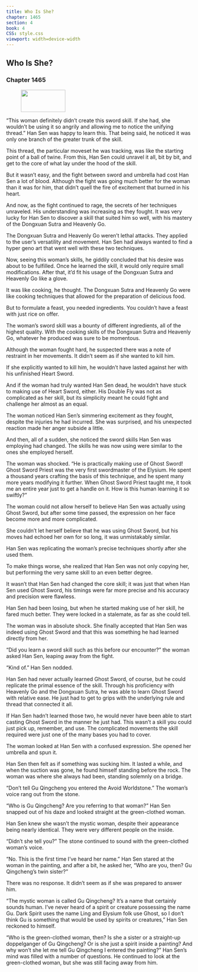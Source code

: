 ```yaml
---
title: Who Is She?
chapter: 1465
section: 4
book: 4
CSS: style.css
viewport: width=device-width
---
```


## Who Is She?

### Chapter 1465

<figure>
	<img src="../Images/gem.gif" alt="" id="gem" width="120" height="60" />
</figure>

“This woman definitely didn’t create this sword skill. If she had, she wouldn’t be using it so angrily and allowing me to notice the unifying thread.” Han Sen was happy to learn this. That being said, he noticed it was only one branch of the greater trunk of the skill.

This thread, the particular moveset he was tracking, was like the starting point of a ball of twine. From this, Han Sen could unravel it all, bit by bit, and get to the core of what lay under the hood of the skill.

But it wasn’t easy, and the fight between sword and umbrella had cost Han Sen a lot of blood. Although the fight was going much better for the woman than it was for him, that didn’t quell the fire of excitement that burned in his heart.

And now, as the fight continued to rage, the secrets of her techniques unraveled. His understanding was increasing as they fought. It was very lucky for Han Sen to discover a skill that suited him so well, with his mastery of the Dongxuan Sutra and Heavenly Go.

The Dongxuan Sutra and Heavenly Go weren’t lethal attacks. They applied to the user’s versatility and movement. Han Sen had always wanted to find a hyper geno art that went well with these two techniques.

Now, seeing this woman’s skills, he giddily concluded that his desire was about to be fulfilled. Once he learned the skill, it would only require small modifications. After that, it’d fit his usage of the Dongxuan Sutra and Heavenly Go like a glove.

It was like cooking, he thought. The Dongxuan Sutra and Heavenly Go were like cooking techniques that allowed for the preparation of delicious food.

But to formulate a feast, you needed ingredients. You couldn’t have a feast with just rice on offer.

The woman’s sword skill was a bounty of different ingredients, all of the highest quality. With the cooking skills of the Dongxuan Sutra and Heavenly Go, whatever he produced was sure to be momentous.

Although the woman fought hard, he suspected there was a note of restraint in her movements. It didn’t seem as if she wanted to kill him.

If she explicitly wanted to kill him, he wouldn’t have lasted against her with his unfinished Heart Sword.

And if the woman had truly wanted Han Sen dead, he wouldn’t have stuck to making use of Heart Sword, either. His Double Fly was not as complicated as her skill, but its simplicity meant he could fight and challenge her almost as an equal.

The woman noticed Han Sen’s simmering excitement as they fought, despite the injuries he had incurred. She was surprised, and his unexpected reaction made her anger subside a little.

And then, all of a sudden, she noticed the sword skills Han Sen was employing had changed. The skills he was now using were similar to the ones she employed herself.

The woman was shocked. “He is practically making use of Ghost Sword! Ghost Sword Priest was the very first swordmaster of the Elysium. He spent a thousand years crafting the basis of this technique, and he spent many more years modifying it further. When Ghost Sword Priest taught me, it took me an entire year just to get a handle on it. How is this human learning it so swiftly?”

The woman could not allow herself to believe Han Sen was actually using Ghost Sword, but after some time passed, the expression on her face become more and more complicated.

She couldn’t let herself believe that he was using Ghost Sword, but his moves had echoed her own for so long, it was unmistakably similar.

Han Sen was replicating the woman’s precise techniques shortly after she used them.

To make things worse, she realized that Han Sen was not only copying her, but performing the very same skill to an even better degree.

It wasn’t that Han Sen had changed the core skill; it was just that when Han Sen used Ghost Sword, his timings were far more precise and his accuracy and precision were flawless.

Han Sen had been losing, but when he started making use of her skill, he fared much better. They were locked in a stalemate, as far as she could tell.

The woman was in absolute shock. She finally accepted that Han Sen was indeed using Ghost Sword and that this was something he had learned directly from her.

“Did you learn a sword skill such as this before our encounter?” the woman asked Han Sen, leaping away from the fight.

“Kind of.” Han Sen nodded.

Han Sen had never actually learned Ghost Sword, of course, but he could replicate the primal essence of the skill. Through his proficiency with Heavenly Go and the Dongxuan Sutra, he was able to learn Ghost Sword with relative ease. He just had to get to grips with the underlying rule and thread that connected it all.

If Han Sen hadn’t learned those two, he would never have been able to start casting Ghost Sword in the manner he just had. This wasn’t a skill you could just pick up, remember, and use. The complicated movements the skill required were just one of the many bases you had to cover.

The woman looked at Han Sen with a confused expression. She opened her umbrella and spun it.

Han Sen then felt as if something was sucking him. It lasted a while, and when the suction was gone, he found himself standing before the rock. The woman was where she always had been, standing solemnly on a bridge.

“Don’t tell Gu Qingcheng you entered the Avoid Worldstone.” The woman’s voice rang out from the stone.

“Who is Gu Qingcheng? Are you referring to that woman?” Han Sen snapped out of his daze and looked straight at the green-clothed woman.

Han Sen knew she wasn’t the mystic woman, despite their appearance being nearly identical. They were very different people on the inside.

“Didn’t she tell you?” The stone continued to sound with the green-clothed woman’s voice.

“No. This is the first time I’ve heard her name.” Han Sen stared at the woman in the painting, and after a bit, he asked her, “Who are you, then? Gu Qingcheng’s twin sister?”

There was no response. It didn’t seem as if she was prepared to answer him.

“The mystic woman is called Gu Qingcheng? It’s a name that certainly sounds human. I’ve never heard of a spirit or creature possessing the name Gu. Dark Spirit uses the name Ling and Elysium folk use Ghost, so I don’t think Gu is something that would be used by spirits or creatures,” Han Sen reckoned to himself.

“Who is the green-clothed woman, then? Is she a sister or a straight-up doppelganger of Gu Qingcheng? Or is she just a spirit inside a painting? And why won’t she let me tell Gu Qingcheng I entered the painting?” Han Sen’s mind was filled with a number of questions. He continued to look at the green-clothed woman, but she was still facing away from him.